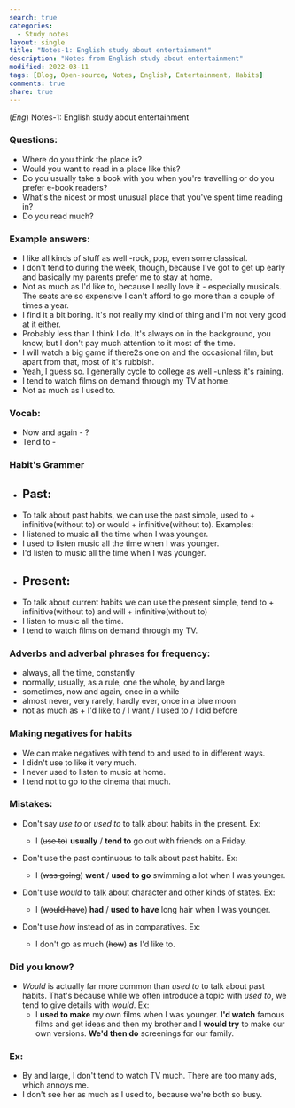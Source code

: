 ```yaml
---
search: true
categories: 
  - Study notes
layout: single
title: "Notes-1: English study about entertainment"
description: "Notes from English study about entertainment"
modified: 2022-03-11
tags: [Blog, Open-source, Notes, English, Entertainment, Habits]
comments: true
share: true
---
```

(*Eng*) Notes-1: English study about entertainment

### Questions:
-   Where do you think the place is? 
-   Would you want to read in a place like this? 
-   Do you usually take a book with you when you're travelling or do you prefer e-book readers?
-   What's the nicest or most unusual place that you've spent time reading in?
-   Do you read much?


### Example answers:
-   I like all kinds of stuff as well -rock, pop, even some classical.
-   I don't tend to during the week, though, because I've got to get up early and basically my parents prefer me to stay at home.
-   Not as much as I'd like to, because I really love it - especially musicals. The seats are so expensive I can't afford to go more than a couple  of times a year.
-   I find it a bit boring. It's not really my kind of thing and I'm not very good at it either.
-   Probably less than I think I do. It's always on in the background, you know, but I don't pay much attention to it most of the time.
-   I will watch a big game if there2s one on and the occasional film, but apart from that, most of it's rubbish.
-   Yeah, I guess so. I generally cycle to college as well -unless it's raining.
-   I tend to watch films on demand through my TV at home.
-   Not as much as I used to.


### Vocab:
-   Now and again   -   ?
-   Tend to     -


### Habit's Grammer
-   ## Past:
-   To talk about past habits, we can use the past simple, used to + infinitive(without to) or would + infinitive(without to). Examples:
-   I listened to music all the time when I was younger.
-   I used to listen music all the time when I was younger.
-   I'd listen to music all the time when I was younger.
-   ## Present:
-   To talk about current habits we can use the present simple, tend to + infinitive(without to) and will + infinitive(without to)
-   I listen to music all the time.
-   I tend to watch films on demand through my TV.


### Adverbs and adverbal phrases for frequency:
-   always, all the time, constantly
-   normally, usually, as a rule, one the whole, by and large
-   sometimes, now and again, once in a while
-   almost never, very rarely, hardly ever, once in a blue moon
-   not as much as  + I'd like to / I want / I used to / I did before

### Making negatives for habits
-   We can make negatives with tend to and used to in different ways.
-   I didn't use to like it very much.
-   I never used to listen to music at home.
-   I tend not to go to the cinema that much.

### Mistakes:
-   Don't say *use to* or *used to* to talk about habits in the present. Ex:
    -   I (~~use to~~) **usually** / **tend to** go out with friends on a Friday.

-   Don't use the past continuous to talk about past habits. Ex:
    -   I (~~was going~~) **went** / **used to go** swimming a lot when I was younger.

-   Don't use *would* to talk about character and other kinds of states. Ex:
    -   I (~~would have~~) **had** / **used to have** long hair when I was younger.

-   Don't use *how* instead of as in comparatives. Ex:
    -   I don't go as much (~~how~~) **as** I'd like to.

### Did you know?
-   *Would* is actually far more common than *used to* to talk about past habits. That's because while we often introduce a topic with *used to*, we tend to give details with *would*. Ex:
    -   I **used to make** my own films when I was younger. **I'd watch** famous films and get ideas and then my brother and I **would try** to make our own versions. **We'd then do** screenings for our family. 

### Ex:
-  By and large, I don't tend to watch TV much. There are too many ads, which annoys me.
-   I don't see her as much as I used to, because we're both so busy.
